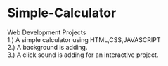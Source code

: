 # Simple-Calculator
Web Development Projects  <br>
1.) A simple calculator using HTML,CSS,JAVASCRIPT <br>
2.) A background is adding.  <br>
3.) A click sound is adding for an interactive project.
